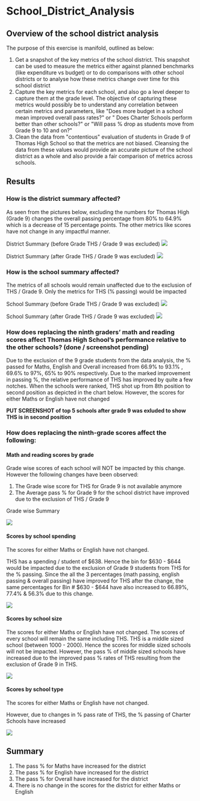 # School_District_Analysis
 
## Overview of the school district analysis

The purpose of this exercise is manifold, outlined as below:
1. Get a snapshot of the key metrics of the school district. This snapshot can be used to measure the metrics either against planned benchmarks (like expenditure vs budget) or to do comparisons with other school districts or to analyse how these metrics change over time for this school district
2. Capture the key metrics for each school, and also go a level deeper to capture them at the grade level. The objective of capturing these metrics would possibly be to understand any correlation between certain metrics and parameters, like "Does more budget in a school mean improved overall pass rates?" or " Does Charter Schools perform better than other schools?" or "Will pass % drop as students move from Grade 9 to 10 and on?"
3. Clean the data from "contentious" evaluation of students in Grade 9 of Thomas High School so that the metrics are not biased. Cleansing the data from these values would provide an accurate picture of the school district as a whole and also provide a fair comparison of metrics across schools. 

## Results

### How is the district summary affected? 

As seen from the pictures below, excluding the numbers for Thomas High (Grade 9) changes the overall passing percentage from 80% to 64.9% which is a decrease of 15 percentage points. The other metrics like scores have not change in any impactful manner.

District Summary (before Grade THS / Grade 9 was excluded)
   ![](District_Before_changes.png?raw=true)
   
   
District Summary (after Grade THS / Grade 9 was excluded)
   ![](District_After_changes.png?raw=true)


 
### How is the school summary affected? 

The metrics of all schools would remain unaffected due to the exclusion of THS / Grade 9. Only the metrics for THS (% passing) would be impacted 

School Summary (before Grade THS / Grade 9 was excluded)
    ![](school_summary_before.png?raw=true)
    
    
School Summary (after Grade THS / Grade 9 was excluded)
    ![](school_summary_after.png?raw=true)

### How does replacing the ninth graders’ math and reading scores affect Thomas High School’s performance relative to the other schools? (done / screenshot pending)

Due to the exclusion of the 9 grade students from the data analysis, the % passed for Maths, English and Overall increased from 66.9% to 93.1% , 69.6% to 97%, 65% to 90% respectively. Due to the marked improvement in passing %, the relative performance of THS has improved by quite a few notches. When the schools were ranked, THS shot up from 8th position to second position as depicted in the chart below. 
However, the scores for either Maths or English have not changed

**PUT SCREENSHOT of top 5 schools after grade 9 was exluded to show THS is in second position**


### How does replacing the ninth-grade scores affect the following:

#### Math and reading scores by grade 

Grade wise scores of each school will NOT be impacted by this change. However the following changes have been observed:

1. The Grade wise score for THS for Grade 9 is not available anymore
2. The Average pass % for Grade 9 for the school district have improved due to the exclusion of THS / Grade 9

Grade wise Summary 

  ![](Grade_wise_scores.png?raw=true)
  
  

#### Scores by school spending 

The scores for either Maths or English have not changed.

THS has a spending / student of $638. Hence the bin for $630 - $644 would be impacted due to the exclusion of Grade 9 students from THS for the % passing. Since the all the 3 percentages (math passing, english passing & overall passing) have improved for THS after the change, the same percentages for Bin # $630 - $644 have also increased to 66.89%, 77.4% & 56.3% due to this change.

 ![](spending_ranges.png?raw=true)
    
#### Scores by school size

The scores for either Maths or English have not changed.
The scores of every school will remain the same including THS. THS is a middle sized school (between 1000 - 2000). Hence the scores for middle sized schools will not be impacted. However, the pass % of middle sized schools have increased due to the improved pass % rates of THS resulting from the exclusion of Grade 9 in THS.

 ![](scores_school_size.png?raw=true)
#### Scores by school type
The scores for either Maths or English have not changed.

However, due to changes in % pass rate of THS, the % passing of Charter Schools have increased

  ![](school_types.png?raw=true)

## Summary

1. The pass % for Maths have increased for the district
2. The pass % for English have increased for the district
3. The pass % for Overall have increased for the district
4. There is no change in the scores for the district for either Maths or English

